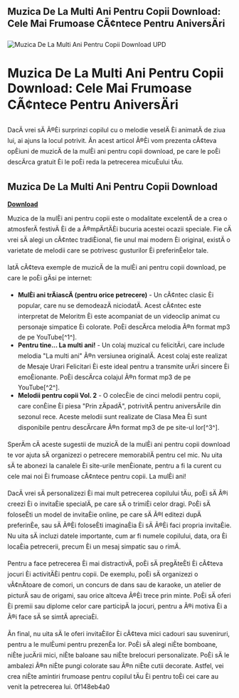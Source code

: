 ## Muzica De La Multi Ani Pentru Copii Download: Cele Mai Frumoase CÃ¢ntece Pentru AniversÄri

 
![Muzica De La Multi Ani Pentru Copii Download UPD](https://encrypted-tbn2.gstatic.com/images?q=tbn:ANd9GcTWbGR90N8YZbjQCEkk7uDFB9J1BgQKncdAM3-xdOLB-KQa8PAvpxtL4Y1v)

 
# Muzica De La Multi Ani Pentru Copii Download: Cele Mai Frumoase CÃ¢ntece Pentru AniversÄri
 
DacÄ vrei sÄ Ã®Èi surprinzi copilul cu o melodie veselÄ Èi animatÄ de ziua lui, ai ajuns la locul potrivit. Ãn acest articol Ã®Èi vom prezenta cÃ¢teva opÈiuni de muzicÄ de la mulÈi ani pentru copii download, pe care le poÈi descÄrca gratuit Èi le poÈi reda la petrecerea micuÈului tÄu.
 
## Muzica De La Multi Ani Pentru Copii Download


[**Download**](https://dropnobece.blogspot.com/?download=2tKGBq)

 
Muzica de la mulÈi ani pentru copii este o modalitate excelentÄ de a crea o atmosferÄ festivÄ Èi de a Ã®mpÄrtÄÈi bucuria acestei ocazii speciale. Fie cÄ vrei sÄ alegi un cÃ¢ntec tradiÈional, fie unul mai modern Èi original, existÄ o varietate de melodii care se potrivesc gusturilor Èi preferinÈelor tale.
 
IatÄ cÃ¢teva exemple de muzicÄ de la mulÈi ani pentru copii download, pe care le poÈi gÄsi pe internet:
 
- **MulÈi ani trÄiascÄ (pentru orice petrecere)** - Un cÃ¢ntec clasic Èi popular, care nu se demodeazÄ niciodatÄ. Acest cÃ¢ntec este interpretat de Meloritm Èi este acompaniat de un videoclip animat cu personaje simpatice Èi colorate. PoÈi descÄrca melodia Ã®n format mp3 de pe YouTube[^1^].
- **Pentru tine... La multi ani!** - Un colaj muzical cu felicitÄri, care include melodia "La multi ani" Ã®n versiunea originalÄ. Acest colaj este realizat de Mesaje Urari Felicitari Èi este ideal pentru a transmite urÄri sincere Èi emoÈionante. PoÈi descÄrca colajul Ã®n format mp3 de pe YouTube[^2^].
- **Melodii pentru copii Vol. 2** - O colecÈie de cinci melodii pentru copii, care conÈine Èi piesa "Prin zÄpadÄ", potrivitÄ pentru aniversÄrile din sezonul rece. Aceste melodii sunt realizate de Clasa Mea Èi sunt disponibile pentru descÄrcare Ã®n format mp3 de pe site-ul lor[^3^].

SperÄm cÄ aceste sugestii de muzicÄ de la mulÈi ani pentru copii download te vor ajuta sÄ organizezi o petrecere memorabilÄ pentru cel mic. Nu uita sÄ te abonezi la canalele Èi site-urile menÈionate, pentru a fi la curent cu cele mai noi Èi frumoase cÃ¢ntece pentru copii. La mulÈi ani!
  
DacÄ vrei sÄ personalizezi Èi mai mult petrecerea copilului tÄu, poÈi sÄ Ã®i creezi Èi o invitaÈie specialÄ, pe care sÄ o trimiÈi celor dragi. PoÈi sÄ foloseÈti un model de invitaÈie online, pe care sÄ Ã®l editezi dupÄ preferinÈe, sau sÄ Ã®Èi foloseÈti imaginaÈia Èi sÄ Ã®Èi faci propria invitaÈie. Nu uita sÄ incluzi datele importante, cum ar fi numele copilului, data, ora Èi locaÈia petrecerii, precum Èi un mesaj simpatic sau o rimÄ.
 
Pentru a face petrecerea Èi mai distractivÄ, poÈi sÄ pregÄteÈti Èi cÃ¢teva jocuri Èi activitÄÈi pentru copii. De exemplu, poÈi sÄ organizezi o vÃ¢nÄtoare de comori, un concurs de dans sau de karaoke, un atelier de picturÄ sau de origami, sau orice altceva Ã®Èi trece prin minte. PoÈi sÄ oferi Èi premii sau diplome celor care participÄ la jocuri, pentru a Ã®i motiva Èi a Ã®i face sÄ se simtÄ apreciaÈi.
 
Ãn final, nu uita sÄ le oferi invitaÈilor Èi cÃ¢teva mici cadouri sau suveniruri, pentru a le mulÈumi pentru prezenÈa lor. PoÈi sÄ alegi niÈte bomboane, niÈte jucÄrii mici, niÈte baloane sau niÈte brelocuri personalizate. PoÈi sÄ le ambalezi Ã®n niÈte pungi colorate sau Ã®n niÈte cutii decorate. Astfel, vei crea niÈte amintiri frumoase pentru copilul tÄu Èi pentru toÈi cei care au venit la petrecerea lui.
 0f148eb4a0
